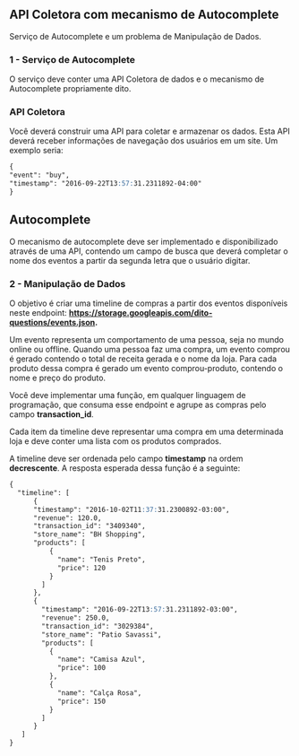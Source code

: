 ## API Coletora com mecanismo de Autocomplete

Serviço de Autocomplete e um
problema de Manipulação de Dados.

### 1 - Serviço de Autocomplete
O serviço deve conter uma API Coletora de dados e o mecanismo de
Autocomplete propriamente dito.

### API Coletora

Você deverá construir uma API para coletar e armazenar os dados. Esta API deverá
receber informações de navegação dos usuários em um site. Um exemplo seria:

```markdown
{
"event": "buy",
"timestamp": "2016-09-22T13:57:31.2311892-04:00"
}
```
## Autocomplete

O mecanismo de autocomplete deve ser implementado e disponibilizado através de
uma API, contendo um campo de busca que deverá completar o nome dos eventos
a partir da segunda letra que o usuário digitar.


### 2 - Manipulação de Dados

O objetivo é criar uma timeline de compras a partir dos eventos disponíveis neste
endpoint: **https://storage.googleapis.com/dito-questions/events.json.**


Um evento representa um comportamento de uma pessoa, seja no mundo online
ou offline. Quando uma pessoa faz uma compra, um evento comprou é gerado
contendo o total de receita gerada e o nome da loja. Para cada produto dessa
compra é gerado um evento comprou-produto, contendo o nome e preço do
produto.

Você deve implementar uma função, em qualquer linguagem de programação, que
consuma esse endpoint e agrupe as compras pelo campo **transaction_id**. 

Cada item da timeline deve representar uma compra em uma determinada loja e deve
conter uma lista com os produtos comprados.


A timeline deve ser ordenada pelo campo **timestamp** na ordem **decrescente**.
A resposta esperada dessa função é a seguinte:

```markdown
{
  "timeline": [
      {
      "timestamp": "2016-10-02T11:37:31.2300892-03:00",
      "revenue": 120.0,
      "transaction_id": "3409340",
      "store_name": "BH Shopping",
      "products": [
          {
            "name": "Tenis Preto",
            "price": 120
          }
        ]
      },
      {
        "timestamp": "2016-09-22T13:57:31.2311892-03:00",
        "revenue": 250.0,
        "transaction_id": "3029384",
        "store_name": "Patio Savassi",
        "products": [
          {
            "name": "Camisa Azul",
            "price": 100
          },
          {
            "name": "Calça Rosa",
            "price": 150
          }
        ]
      }
   ]
}

```

